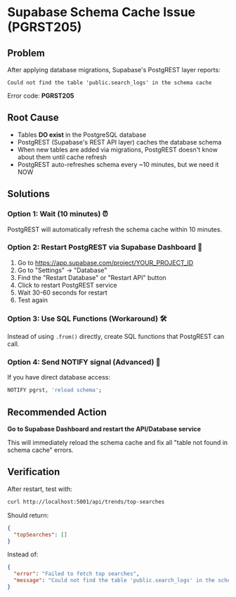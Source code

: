 # Supabase Schema Cache Issue (PGRST205)

## Problem
After applying database migrations, Supabase's PostgREST layer reports:
```
Could not find the table 'public.search_logs' in the schema cache
```

Error code: **PGRST205**

## Root Cause
- Tables **DO exist** in the PostgreSQL database
- PostgREST (Supabase's REST API layer) caches the database schema
- When new tables are added via migrations, PostgREST doesn't know about them until cache refresh
- PostgREST auto-refreshes schema every ~10 minutes, but we need it NOW

## Solutions

### Option 1: Wait (10 minutes) ⏰
PostgREST will automatically refresh the schema cache within 10 minutes.

### Option 2: Restart PostgREST via Supabase Dashboard 🔄
1. Go to https://app.supabase.com/project/YOUR_PROJECT_ID
2. Go to "Settings" → "Database"
3. Find the "Restart Database" or "Restart API" button
4. Click to restart PostgREST service
5. Wait 30-60 seconds for restart
6. Test again

### Option 3: Use SQL Functions (Workaround) 🛠️
Instead of using `.from()` directly, create SQL functions that PostgREST can call.

### Option 4: Send NOTIFY signal (Advanced) 📡
If you have direct database access:
```sql
NOTIFY pgrst, 'reload schema';
```

## Recommended Action
**Go to Supabase Dashboard and restart the API/Database service**

This will immediately reload the schema cache and fix all "table not found in schema cache" errors.

## Verification
After restart, test with:
```bash
curl http://localhost:5001/api/trends/top-searches
```

Should return:
```json
{
  "topSearches": []
}
```

Instead of:
```json
{
  "error": "Failed to fetch top searches",
  "message": "Could not find the table 'public.search_logs' in the schema cache"
}
```

